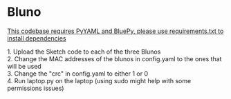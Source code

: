 # Bluno
<ins> This codebase requires PyYAML and BluePy, please use requirements.txt to install dependencies</ins>

<p>1. Upload the Sketch code to each of the three Blunos<br>
2. Change the MAC addresses of the blunos in config.yaml to the ones that will be used <br>
3. Change the "crc" in config.yaml to either 1 or 0<br>
4. Run laptop.py on the laptop (using sudo might help with some permissions issues)</p>
